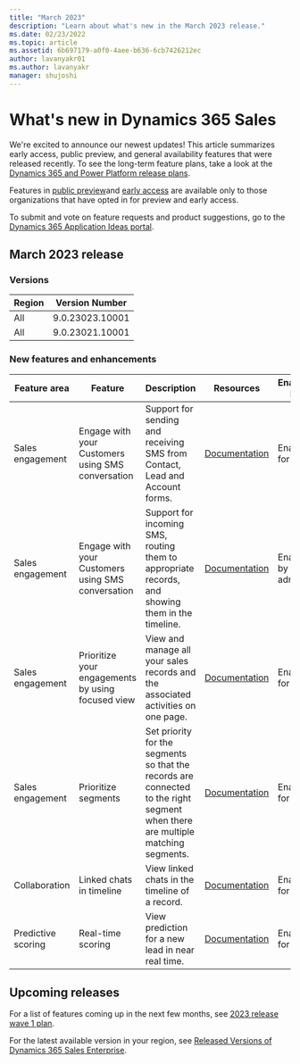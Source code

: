 ```yaml
---
title: "March 2023"
description: "Learn about what's new in the March 2023 release."
ms.date: 02/23/2022
ms.topic: article
ms.assetid: 6b697179-a0f0-4aee-b636-6cb7426212ec
author: lavanyakr01
ms.author: lavanyakr
manager: shujoshi
---
```


# What's new in Dynamics 365 Sales

We're excited to announce our newest updates! This article summarizes early access, public preview, and general availability features that were released recently. To see the long-term feature plans, take a look at the [Dynamics 365 and Power Platform release plans](/dynamics365/release-plans/).

Features in [public preview](/power-platform/admin/what-are-preview-features-how-do-i-enable-them)and [early access](/power-platform/admin/opt-in-early-access-updates) are available only to those organizations that have opted in for preview and early access.  

To submit and vote on feature requests and product suggestions, go to the [Dynamics 365 Application Ideas portal](https://experience.dynamics.com/ideas/categories/?forum=3d83d841-984b-ea11-a812-000d3a579c39&forumName=Dynamics%20365%20Sales).

## March 2023 release

### Versions

|Region  |Version Number  |
|---------|---------|
|All     | 9.0.23023.10001        |
|All     | 9.0.23021.10001        |


### New features and enhancements


|Feature area  |Feature  |Description  |Resources  |Enabled by |Availability  |
|---------|---------|---------|---------|---------|---------|
|Sales engagement     |Engage with your Customers using SMS conversation          | Support for sending and receiving SMS from Contact, Lead and Account forms.        | [Documentation](sms-intro.md)        |  Enabled for all       |  GA       |
|Sales engagement     | Engage with your Customers using SMS conversation        |  Support for incoming SMS, routing them to appropriate records, and showing them in the timeline.       | [Documentation](manage-text-message-communications.md)            |   Enabled by admin      | Public preview        |
|Sales engagement     |  Prioritize your engagements by using focused view       | View and manage all your sales records and the associated activities on one page. |   [Documentation](focused-view.md)      | Enabled for all        |  Early access       |
|Sales engagement     | Prioritize segments         | Set priority for the segments so that the records are connected to the right segment when there are multiple matching segments.          |   [Documentation](prioritize-segment.md)      | Enabled for all      |    GA     |
|Collaboration     | Linked chats in timeline         | View linked chats in the timeline of a record.            |   [Documentation](teams-integration/join-chat.md)      | Enabled for all      |    GA     |
|Predictive scoring     | Real-time scoring        | View prediction for a new lead in near real time.            |   [Documentation](work-predictive-lead-scoring#real-time-scoring)      | Enabled for all      |    GA     |

## Upcoming releases

For a list of features coming up in the next few months, see [2023 release wave 1 plan](/dynamics365/release-plan/2023wave1/sales/dynamics365-sales/planned-features).

For the latest available version in your region, see [Released Versions of Dynamics 365 Sales Enterprise](/dynamics365/released-versions/dynamics365sales).